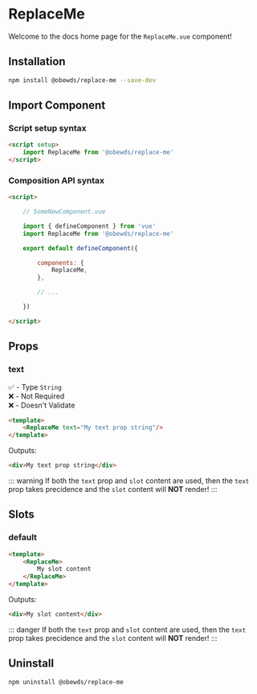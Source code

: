 # ReplaceMe

Welcome to the docs home page for the `ReplaceMe.vue` component!




## Installation

```bash
npm install @obewds/replace-me --save-dev
```




## Import Component




### Script setup syntax

```html
<script setup>
    import ReplaceMe from '@obewds/replace-me'
</script>
```




### Composition API syntax

```html
<script>

    // SomeNewComponent.vue

    import { defineComponent } from 'vue'
    import ReplaceMe from '@obewds/replace-me'

    export default defineComponent({

        components: {
            ReplaceMe,
        },

        // ...

    })

</script>
```




## Props




### text

:white_check_mark: - Type `String`  
:x: - Not Required  
:x: - Doesn't Validate


```html
<template>
    <ReplaceMe text="My text prop string"/>
</template>
```

Outputs:

```html
<div>My text prop string</div>
```

::: warning
If both the `text` prop and `slot` content are used, then the `text` prop takes precidence and the `slot` content will **NOT** render!
:::




## Slots




### default

```html
<template>
    <ReplaceMe>
        My slot content
    </ReplaceMe>
</template>
```

Outputs:

```html
<div>My slot content</div>
```

::: danger
If both the `text` prop and `slot` content are used, then the `text` prop takes precidence and the `slot` content will **NOT** render!
:::




## Uninstall

```bash
npm uninstall @obewds/replace-me
```



<!--
## Markdown Examples

::: tip
This is a tip
:::

::: info
This is an info box
:::

::: warning
This is a warning
:::

::: danger
This is a dangerous warning
:::

::: tip CUSTOM TITLE
This is a dangerous warning
:::

::: details
This is a details block, which does not work in Internet Explorer or old versions of Edge.
:::

::: details Click me to view the code

```js
console.log('Hello, VitePress!')
```

:::
-->
